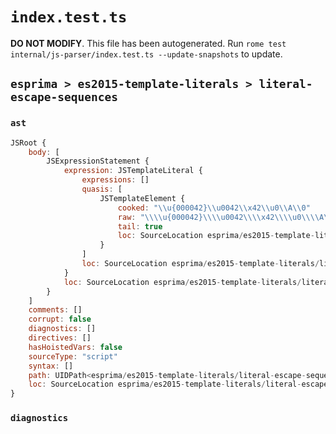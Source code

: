 # `index.test.ts`

**DO NOT MODIFY**. This file has been autogenerated. Run `rome test internal/js-parser/index.test.ts --update-snapshots` to update.

## `esprima > es2015-template-literals > literal-escape-sequences`

### `ast`

```javascript
JSRoot {
	body: [
		JSExpressionStatement {
			expression: JSTemplateLiteral {
				expressions: []
				quasis: [
					JSTemplateElement {
						cooked: "\\u{000042}\\u0042\\x42\\u0\\A\\0"
						raw: "\\\\u{000042}\\\\u0042\\\\x42\\\\u0\\\\A\\\\0"
						tail: true
						loc: SourceLocation esprima/es2015-template-literals/literal-escape-sequences/input.js 1:1-1:34
					}
				]
				loc: SourceLocation esprima/es2015-template-literals/literal-escape-sequences/input.js 1:0-1:35
			}
			loc: SourceLocation esprima/es2015-template-literals/literal-escape-sequences/input.js 1:0-1:35
		}
	]
	comments: []
	corrupt: false
	diagnostics: []
	directives: []
	hasHoistedVars: false
	sourceType: "script"
	syntax: []
	path: UIDPath<esprima/es2015-template-literals/literal-escape-sequences/input.js>
	loc: SourceLocation esprima/es2015-template-literals/literal-escape-sequences/input.js 1:0-2:0
}
```

### `diagnostics`

```

```
